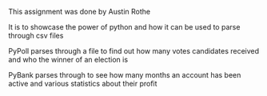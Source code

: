 This assignment was done by Austin Rothe

It is to showcase the power of python and how it can be used to parse through csv files

PyPoll parses through a file to find out how many votes candidates received and who the winner of an election is

PyBank parses through to see how many months an account has been active and various statistics about their profit

